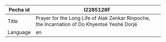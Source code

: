 |Pecha id | I2285128F
| --- | --- 
|Title | Prayer for the Long Life of Alak Zenkar Rinpoche, the Incarnation of Do Khyentsé Yeshé Dorjé 
|Language | en
